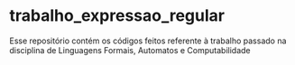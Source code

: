 # trabalho_expressao_regular
Esse repositório contém os códigos feitos referente à trabalho passado na disciplina de Linguagens Formais, Automatos e Computabilidade
